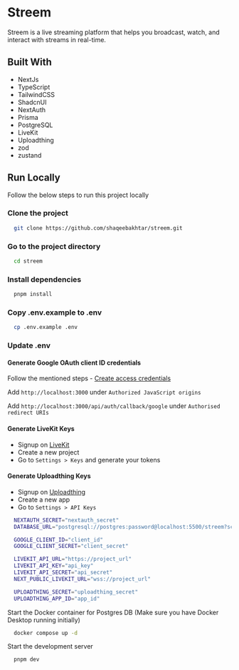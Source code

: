 # Streem

Streem is a live streaming platform that helps you broadcast, watch, and interact with streams in real-time.

## Built With

- NextJs
- TypeScript
- TailwindCSS
- ShadcnUI
- NextAuth
- Prisma
- PostgreSQL
- LiveKit
- Uploadthing
- zod
- zustand

## Run Locally

Follow the below steps to run this project locally

### Clone the project

```bash
  git clone https://github.com/shaqeebakhtar/streem.git
```

### Go to the project directory

```bash
  cd streem
```

### Install dependencies

```bash
  pnpm install
```

### Copy .env.example to .env

```bash
  cp .env.example .env
```

### Update .env

#### Generate Google OAuth client ID credentials

Follow the mentioned steps - [Create access credentials](https://developers.google.com/workspace/guides/create-credentials#oauth-client-id)

Add `http://localhost:3000` under `Authorized JavaScript origins`

Add `http://localhost:3000/api/auth/callback/google` under `Authorised redirect URIs`

#### Generate LiveKit Keys

- Signup on [LiveKit](https://livekit.io/)
- Create a new project
- Go to `Settings > Keys` and generate your tokens

#### Generate Uploadthing Keys

- Signup on [Uploadthing](https://uploadthing.com/)
- Create a new app
- Go to `Settings > API Keys`

```bash
  NEXTAUTH_SECRET="nextauth_secret"
  DATABASE_URL="postgresql://postgres:password@localhost:5500/streem?schema=public"

  GOOGLE_CLIENT_ID="client_id"
  GOOGLE_CLIENT_SECRET="client_secret"

  LIVEKIT_API_URL="https://project_url"
  LIVEKIT_API_KEY="api_key"
  LIVEKIT_API_SECRET="api_secret"
  NEXT_PUBLIC_LIVEKIT_URL="wss://project_url"

  UPLOADTHING_SECRET="uploadthing_secret"
  UPLOADTHING_APP_ID="app_id"
```

Start the Docker container for Postgres DB (Make sure you have Docker Desktop running initially)

```bash
  docker compose up -d
```

Start the development server

```bash
  pnpm dev
```
